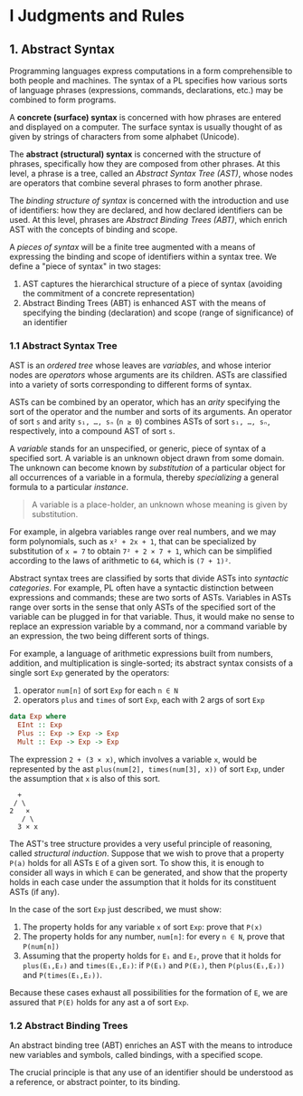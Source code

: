 # I Judgments and Rules

## 1. Abstract Syntax

Programming languages express computations in a form comprehensible to both people and machines. The syntax of a PL specifies how various sorts of language phrases (expressions, commands, declarations, etc.) may be combined to form programs.

A **concrete (surface) syntax** is concerned with how phrases are entered and displayed on a computer. The surface syntax is usually thought of as given by strings of characters from some alphabet (Unicode).

The **abstract (structural) syntax** is concerned with the structure of phrases, specifically how they are composed from other phrases. At this level, a phrase is a tree, called an *Abstract Syntax Tree (AST)*, whose nodes are operators that combine several phrases to form another phrase.

The *binding structure of syntax* is concerned with the introduction and use of identifiers: how they are declared, and how declared identifiers can be used. At this level, phrases are *Abstract Binding Trees (ABT)*, which enrich AST with the concepts of binding and scope.

A *pieces of syntax* will be a finite tree augmented with a means of expressing the binding and scope of identifiers within a syntax tree. We define a "piece of syntax" in two stages:
1. AST captures the hierarchical structure of a piece of syntax 
  (avoiding the commitment of a concrete representation)
2. Abstract Binding Trees (ABT) is enhanced AST with the means of specifying 
  the binding (declaration) and scope (range of significance) of an identifier

### 1.1 Abstract Syntax Tree

AST is an *ordered tree* whose leaves are *variables*, and whose interior nodes are *operators* whose arguments are its children. ASTs are classified into a variety of sorts corresponding to different forms of syntax.

ASTs can be combined by an operator, which has an *arity* specifying the sort of the operator and the number and sorts of its arguments. An operator of sort `s` and arity `s₁, …, sₙ` (`n ≥ 0`) combines ASTs of sort `s₁, …, sₙ`, respectively, into a compound AST of sort `s`.

A *variable* stands for an unspecified, or generic, piece of syntax of a specified sort. A variable is an unknown object drawn from some domain. The unknown can become known by *substitution* of a particular object for all occurrences of a variable in a formula, thereby *specializing* a general formula to a particular *instance*.

> A variable is a place-holder, an unknown whose meaning is given by substitution.

For example, in algebra variables range over real numbers, and we may form polynomials, such as `x² + 2x + 1`, that can be specialized by substitution of `x = 7` to obtain `7² + 2 × 7 + 1`, which can be simplified according to the laws of arithmetic to `64`, which is `(7 + 1)²`.

Abstract syntax trees are classified by sorts that divide ASTs into *syntactic categories*. For example, PL often have a syntactic distinction between expressions and commands; these are two sorts of ASTs. Variables in ASTs range over sorts in the sense that only ASTs of the specified sort of the variable can be plugged in for that variable. Thus, it would make no sense to replace an expression variable by a command, nor a command variable by an expression, the two being different sorts of things.

For example, a language of arithmetic expressions built from numbers, addition, and multiplication is single-sorted; its abstract syntax consists of a single sort `Exp` generated by the operators:
1. operator `num[n]` of sort `Exp` for each `n ∈ N`
2. operators `plus` and `times` of sort `Exp`, each with 2 args of sort `Exp`

```hs
data Exp where
  EInt :: Exp
  Plus :: Exp -> Exp -> Exp
  Mult :: Exp -> Exp -> Exp
```

The expression `2 + (3 × x)`, which involves a variable `x`, would be represented by the ast `plus(num[2], times(num[3], x))` of sort `Exp`, under the assumption that `x` is also of this sort.

```
  +
 / \
2   ×
   / \
  3 × x
```

The AST's tree structure provides a very useful principle of reasoning, called *structural induction*. Suppose that we wish to prove that a property `P(a)` holds for all ASTs `E` of a given sort. To show this, it is enough to consider all ways in which `E` can be generated, and show that the property holds in each case under the assumption that it holds for its constituent ASTs (if any).

In the case of the sort `Exp` just described, we must show:
1. The property holds for any variable `x` of sort `Exp`: 
  prove that `P(x)`
2. The property holds for any number, `num[n]`: 
  for every `n ∈ N`, prove that `P(num[n])`
3. Assuming that the property holds for `E₁` and `E₂`, 
  prove that it holds for `plus(E₁,E₂)` and `times(E₁,E₂)`: 
  if `P(E₁)` and `P(E₂)`, then `P(plus(E₁,E₂))` and `P(times(E₁,E₂))`.

Because these cases exhaust all possibilities for the formation of `E`, we are assured that `P(E)` holds for any ast a of sort `Exp`.


### 1.2 Abstract Binding Trees

An abstract binding tree (ABT) enriches an AST with the means to introduce new variables and symbols, called bindings, with a specified scope.

The crucial principle is that any use of an identifier should be understood as a reference, or abstract pointer, to its binding.
